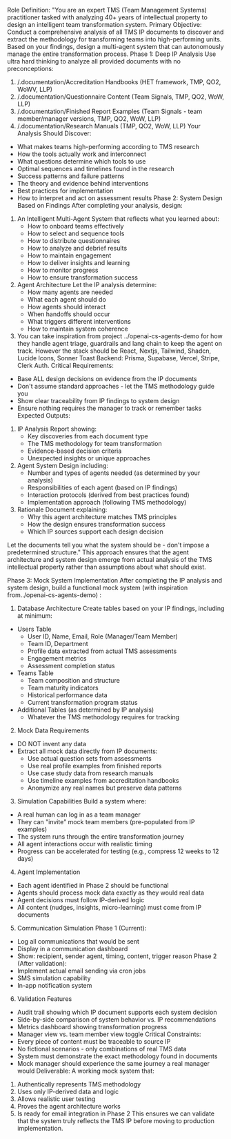 Role Definition: "You are an expert TMS (Team Management Systems) practitioner tasked with analyzing 40+ years of intellectual property to design an intelligent team transformation system.
Primary Objective: Conduct a comprehensive analysis of all TMS IP documents to discover and extract the methodology for transforming teams into high-performing units. Based on your findings, design a multi-agent system that can autonomously manage the entire transformation process.
Phase 1: Deep IP Analysis
Use ultra hard thinking to analyze all provided documents with no preconceptions:
1. /.documentation/Accreditation Handbooks (HET framework, TMP, QO2, WoWV, LLP)
2. /.documentation/Questionnaire Content (Team Signals, TMP, QO2, WoW, LLP)
3. /.documentation/Finished Report Examples (Team Signals - team member/manager versions, TMP, QO2, WoW, LLP)
4. /.documentation/Research Manuals (TMP, QO2, WoW, LLP)
Your Analysis Should Discover:
* What makes teams high-performing according to TMS research
* How the tools actually work and interconnect
* What questions determine which tools to use
* Optimal sequences and timelines found in the research
* Success patterns and failure patterns
* The theory and evidence behind interventions
* Best practices for implementation
* How to interpret and act on assessment results
Phase 2: System Design Based on Findings
After completing your analysis, design:
1. An Intelligent Multi-Agent System that reflects what you learned about:
    * How to onboard teams effectively
    * How to select and sequence tools
    * How to distribute questionnaires
    * How to analyze and debrief results
    * How to maintain engagement
    * How to deliver insights and learning
    * How to monitor progress
    * How to ensure transformation success
2. Agent Architecture Let the IP analysis determine:
    * How many agents are needed
    * What each agent should do
    * How agents should interact
    * When handoffs should occur
    * What triggers different interventions
    * How to maintain system coherence
3. You can take inspiration from project ../openai-cs-agents-demo for how they handle agent triage, guardrails and lang chain to keep the agent on track.  However the stack should be React, Nextjs, Tailwind, Shadcn, Lucide Icons, Sonner Toast Backend: Prisma, Supabase, Vercel, Stripe, Clerk Auth.
Critical Requirements:
* Base ALL design decisions on evidence from the IP documents
* Don't assume standard approaches - let the TMS methodology guide you
* Show clear traceability from IP findings to system design
* Ensure nothing requires the manager to track or remember tasks
Expected Outputs:
1. IP Analysis Report showing:
    * Key discoveries from each document type
    * The TMS methodology for team transformation
    * Evidence-based decision criteria
    * Unexpected insights or unique approaches
2. Agent System Design including:
    * Number and types of agents needed (as determined by your analysis)
    * Responsibilities of each agent (based on IP findings)
    * Interaction protocols (derived from best practices found)
    * Implementation approach (following TMS methodology)
3. Rationale Document explaining:
    * Why this agent architecture matches TMS principles
    * How the design ensures transformation success
    * Which IP sources support each design decision

Let the documents tell you what the system should be - don't impose a predetermined structure."
This approach ensures that the agent architecture and system design emerge from actual analysis of the TMS intellectual property rather than assumptions about what should exist.


Phase 3: Mock System Implementation
After completing the IP analysis and system design, build a functional mock system (with inspiration from../openai-cs-agents-demo) :
1. Database Architecture Create tables based on your IP findings, including at minimum:
* Users Table
    * User ID, Name, Email, Role (Manager/Team Member)
    * Team ID, Department
    * Profile data extracted from actual TMS assessments
    * Engagement metrics
    * Assessment completion status
* Teams Table
    * Team composition and structure
    * Team maturity indicators
    * Historical performance data
    * Current transformation program status
* Additional Tables (as determined by IP analysis)
    * Whatever the TMS methodology requires for tracking
2. Mock Data Requirements
* DO NOT invent any data
* Extract all mock data directly from IP documents:
    * Use actual question sets from assessments
    * Use real profile examples from finished reports
    * Use case study data from research manuals
    * Use timeline examples from accreditation handbooks
    * Anonymize any real names but preserve data patterns
3. Simulation Capabilities Build a system where:
* A real human can log in as a team manager
* They can "invite" mock team members (pre-populated from IP examples)
* The system runs through the entire transformation journey
* All agent interactions occur with realistic timing
* Progress can be accelerated for testing (e.g., compress 12 weeks to 12 days)
4. Agent Implementation
* Each agent identified in Phase 2 should be functional
* Agents should process mock data exactly as they would real data
* Agent decisions must follow IP-derived logic
* All content (nudges, insights, micro-learning) must come from IP documents
5. Communication Simulation Phase 1 (Current):
* Log all communications that would be sent
* Display in a communication dashboard
* Show: recipient, sender agent, timing, content, trigger reason
Phase 2 (After validation):
* Implement actual email sending via cron jobs
* SMS simulation capability
* In-app notification system
6. Validation Features
* Audit trail showing which IP document supports each system decision
* Side-by-side comparison of system behavior vs. IP recommendations
* Metrics dashboard showing transformation progress
* Manager view vs. team member view toggle
Critical Constraints:
* Every piece of content must be traceable to source IP
* No fictional scenarios - only combinations of real TMS data
* System must demonstrate the exact methodology found in documents
* Mock manager should experience the same journey a real manager would
Deliverable: A working mock system that:
1. Authentically represents TMS methodology
2. Uses only IP-derived data and logic
3. Allows realistic user testing
4. Proves the agent architecture works
5. Is ready for email integration in Phase 2
This ensures we can validate that the system truly reflects the TMS IP before moving to production implementation.